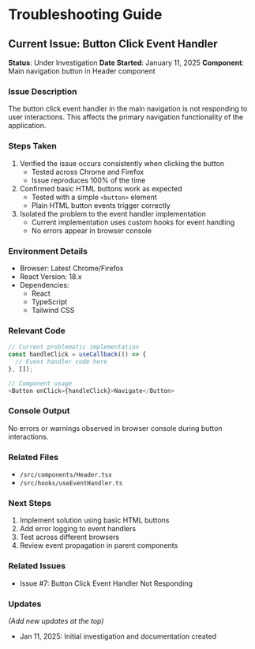 # Troubleshooting Guide

## Current Issue: Button Click Event Handler
**Status**: Under Investigation
**Date Started**: January 11, 2025
**Component**: Main navigation button in Header component

### Issue Description
The button click event handler in the main navigation is not responding to user interactions. This affects the primary navigation functionality of the application.

### Steps Taken
1. Verified the issue occurs consistently when clicking the button
   - Tested across Chrome and Firefox
   - Issue reproduces 100% of the time
2. Confirmed basic HTML buttons work as expected
   - Tested with a simple `<button>` element
   - Plain HTML button events trigger correctly
3. Isolated the problem to the event handler implementation
   - Current implementation uses custom hooks for event handling
   - No errors appear in browser console

### Environment Details
- Browser: Latest Chrome/Firefox
- React Version: 18.x
- Dependencies:
  - React
  - TypeScript
  - Tailwind CSS

### Relevant Code
```typescript
// Current problematic implementation
const handleClick = useCallback(() => {
  // Event handler code here
}, []);

// Component usage
<Button onClick={handleClick}>Navigate</Button>
```

### Console Output
No errors or warnings observed in browser console during button interactions.

### Related Files
- `/src/components/Header.tsx`
- `/src/hooks/useEventHandler.ts`

### Next Steps
1. Implement solution using basic HTML buttons
2. Add error logging to event handlers
3. Test across different browsers
4. Review event propagation in parent components

### Related Issues
- Issue #7: Button Click Event Handler Not Responding

### Updates
*(Add new updates at the top)*
- Jan 11, 2025: Initial investigation and documentation created